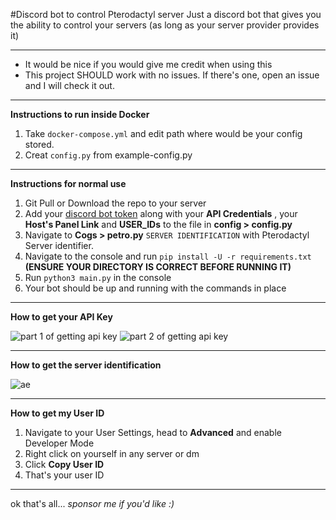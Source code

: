 #Discord bot to control Pterodactyl server
Just a discord bot that gives you the ability to control your servers (as long as your server provider provides it)

---

- It would be nice if you would give me credit when using this
- This project SHOULD work with no issues. If there's one, open an issue and I will check it out.

---

**Instructions to run inside Docker**
1. Take `docker-compose.yml` and edit path where would be your config stored.
2. Creat `config.py` from example-config.py


---

**Instructions for normal use**
1. Git Pull or Download the repo to your server
2. Add your [discord bot token](https://discord.com/developers/applications) along with your **API Credentials** , your **Host's Panel Link** and **USER_IDs** to the file in **config > config.py**
3. Navigate to **Cogs > petro.py** `SERVER IDENTIFICATION` with Pterodactyl Server identifier.
4. Navigate to the console and run `pip install -U -r requirements.txt` **(ENSURE YOUR DIRECTORY IS CORRECT BEFORE RUNNING IT)**
5. Run `python3 main.py` in the console
6. Your bot should be up and running with the commands in place

---
**How to get your API Key**

![part 1 of getting api key](https://cdn.discordapp.com/attachments/933327160687599658/1111211753875968040/image.png)
![part 2 of getting api key](https://cdn.discordapp.com/attachments/933327160687599658/1111211897451188224/image.png)

---
**How to get the server identification**

![ae](https://cdn.discordapp.com/attachments/933327160687599658/1111213492557586472/image.png)

---
**How to get my User ID**

1. Navigate to your User Settings, head to **Advanced** and enable Developer Mode
2. Right click on yourself in any server or dm
3. Click **Copy User ID**
4. That's your user ID

---

ok that's all...  *sponsor me if you'd like :)*
